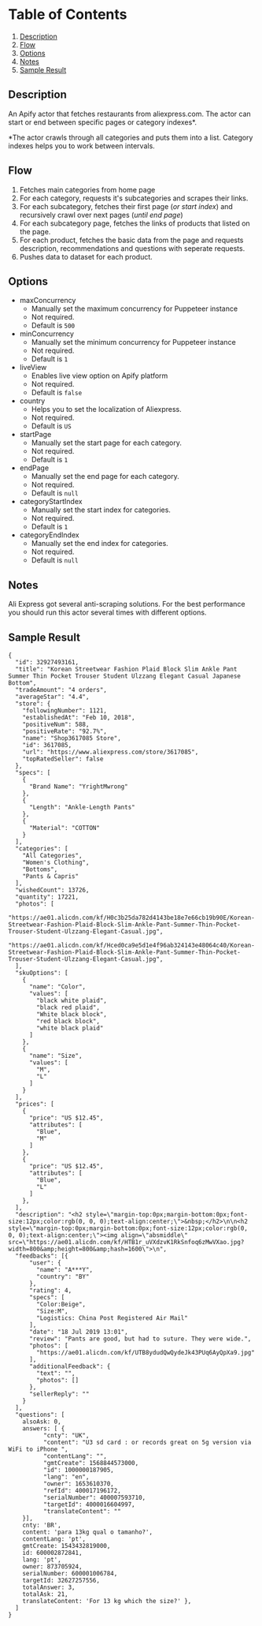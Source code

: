 # Table of Contents
1. [Description](#description)
2. [Flow](#actor-flow)
3. [Options](#options)
4. [Notes](#notes)
4. [Sample Result](#sample-result)



<a name="description"></a>
## Description
An Apify actor that fetches restaurants from aliexpress.com. The actor can start or end between specific pages or category indexes*.

*The actor crawls through all categories and puts them into a list. Category indexes helps you to work between intervals.

<a name="flow"></a>
## Flow
1. Fetches main categories from home page
2. For each category, requests it's subcategories and scrapes their links.
3. For each subcategory, fetches their first page (<i>or start index</i>) and recursively crawl over next pages (<i>until end page</i>)
4. For each subcategory page, fetches the links of products that listed on the page.
5. For each product, fetches the basic data from the page and requests description, recommendations and questions with seperate requests.
6. Pushes data to dataset for each product.

<a name="options"></a>
## Options

* maxConcurrency
	- Manually set the maximum concurrency for Puppeteer instance
	- Not required.
	- Default is `500`
* minConcurrency
 	- Manually set the minimum concurrency for Puppeteer instance
	- Not required.
	- Default is `1`
* liveView
	- Enables live view option on Apify platform
	- Not required.
	- Default is `false`
* country
	- Helps you to set the localization of Aliexpress.
	- Not required.
	- Default is `US`
* startPage
	- Manually set the start page for each category.
	- Not required.
	- Default is `1`
* endPage
	- Manually set the end page for each category.
	- Not required.
	- Default is `null`
* categoryStartIndex
	- Manually set the start index for categories.
	- Not required.
	- Default is `1`
* categoryEndIndex
	- Manually set the end index for categories.
	- Not required.
	- Default is `null`


<a name="notes"></a>
## Notes
Ali Express got several anti-scraping solutions. For the best performance you should run this actor several times with different options.


<a name="sample-result"></a>
## Sample Result
```
{
  "id": 32927493161,
  "title": "Korean Streetwear Fashion Plaid Block Slim Ankle Pant Summer Thin Pocket Trouser Student Ulzzang Elegant Casual Japanese Bottom",
  "tradeAmount": "4 orders",
  "averageStar": "4.4",
  "store": {
    "followingNumber": 1121,
    "establishedAt": "Feb 10, 2018",
    "positiveNum": 588,
    "positiveRate": "92.7%",
    "name": "Shop3617085 Store",
    "id": 3617085,
    "url": "https://www.aliexpress.com/store/3617085",
    "topRatedSeller": false
  },
  "specs": [
    {
      "Brand Name": "YrightMwrong"
    },
    {
      "Length": "Ankle-Length Pants"
    },
    {
      "Material": "COTTON"
    }
  ],
  "categories": [
    "All Categories",
    "Women's Clothing",
    "Bottoms",
    "Pants & Capris"
  ],
  "wishedCount": 13726,
  "quantity": 17221,
  "photos": [
    "https://ae01.alicdn.com/kf/H0c3b25da782d4143be18e7e66cb19b90E/Korean-Streetwear-Fashion-Plaid-Block-Slim-Ankle-Pant-Summer-Thin-Pocket-Trouser-Student-Ulzzang-Elegant-Casual.jpg",
    "https://ae01.alicdn.com/kf/Hced0ca9e5d1e4f96ab324143e48064c40/Korean-Streetwear-Fashion-Plaid-Block-Slim-Ankle-Pant-Summer-Thin-Pocket-Trouser-Student-Ulzzang-Elegant-Casual.jpg",
  ],
  "skuOptions": [
    {
      "name": "Color",
      "values": [
        "black white plaid",
        "black red plaid",
        "White black block",
        "red black block",
        "white black plaid"
      ]
    },
    {
      "name": "Size",
      "values": [
        "M",
        "L"
      ]
    }
  ],
  "prices": [
    {
      "price": "US $12.45",
      "attributes": [
        "Blue",
        "M"
      ]
    },
    {
      "price": "US $12.45",
      "attributes": [
        "Blue",
        "L"
      ]
    },
  ],
  "description": "<h2 style=\"margin-top:0px;margin-bottom:0px;font-size:12px;color:rgb(0, 0, 0);text-align:center;\">&nbsp;</h2>\n\n<h2 style=\"margin-top:0px;margin-bottom:0px;font-size:12px;color:rgb(0, 0, 0);text-align:center;\"><img align=\"absmiddle\" src=\"https://ae01.alicdn.com/kf/HTB1r_uVXdzvK1RkSnfoq6zMwVXao.jpg?width=800&amp;height=800&amp;hash=1600\">\n",
  "feedbacks": [{
      "user": {
        "name": "A***Y",
        "country": "BY"
      },
      "rating": 4,
      "specs": [
        "Color:Beige",
        "Size:M",
        "Logistics: China Post Registered Air Mail"
      ],
      "date": "18 Jul 2019 13:01",
      "review": "Pants are good, but had to suture. They were wide.",
      "photos": [
        "https://ae01.alicdn.com/kf/UTB8ydudQwQydeJk43PUq6AyQpXa9.jpg"
      ],
      "additionalFeedback": {
        "text": "",
        "photos": []
      },
      "sellerReply": ""
    }
  ],
  "questions": [
    alsoAsk: 0,
    answers: [ {
          "cnty": "UK",
          "content": "U3 sd card : or records great on 5g version via WiFi to iPhone ",
          "contentLang": "",
          "gmtCreate": 1568844573000,
          "id": 1000000187905,
          "lang": "en",
          "owner": 1653610370,
          "refId": 400017196172,
          "serialNumber": 400007593710,
          "targetId": 4000016604997,
          "translateContent": ""
    }],
    cnty: 'BR',
    content: 'para 13kg qual o tamanho?',
    contentLang: 'pt',
    gmtCreate: 1543432819000,
    id: 600002872841,
    lang: 'pt',
    owner: 873705924,
    serialNumber: 600001006784,
    targetId: 32627257556,
    totalAnswer: 3,
    totalAsk: 21,
    translateContent: 'For 13 kg which the size?' },
  ]
}

```
